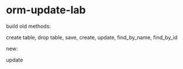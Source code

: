 # orm-update-lab

build old methods:

create table, drop table, save, create, update, find_by_name, find_by_id

new:

update

